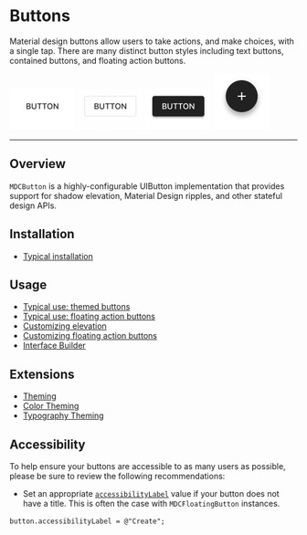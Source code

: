# Buttons

<!-- badges -->

Material design buttons allow users to take actions, and make choices, with a single tap. There are
many distinct button styles including text buttons, contained buttons, and floating action buttons.

<img src="assets/text.gif" alt="An animation showing a Material Design text button." width="115"> <img src="assets/outlined.gif" alt="An animation showing a Material Design outlined button." width="115"> <img src="assets/contained.gif" alt="An animation showing a Material Design contained button." width="115"> <img src="assets/fab.gif" alt="An animation showing a Material Design floating action button." width="99">

<!-- design-and-api -->

<!-- toc -->

- - -

## Overview

`MDCButton` is a highly-configurable UIButton implementation that provides support for shadow
elevation, Material Design ripples, and other stateful design APIs.

## Installation

- [Typical installation](../../../docs/component-installation.md)

## Usage

- [Typical use: themed buttons](typical-use-themed-buttons.md)
- [Typical use: floating action buttons](typical-use-floating-action-buttons.md)
- [Customizing elevation](customizing-elevation.md)
- [Customizing floating action buttons](customizing-floating-action-buttons.md)
- [Interface Builder](interface-builder.md)

## Extensions

- [Theming](theming.md)
- [Color Theming](color-theming.md)
- [Typography Theming](typography-theming.md)


## Accessibility

To help ensure your buttons are accessible to as many users as possible, please be sure to review
the following recommendations:

*  Set an appropriate
[`accessibilityLabel`](https://developer.apple.com/documentation/uikit/uiaccessibilityelement/1619577-accessibilitylabel)
value if your button does not have a title. This is often the case with `MDCFloatingButton`
instances.

```
button.accessibilityLabel = @"Create";
```